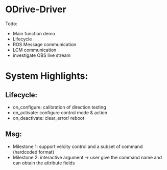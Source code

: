 # ODrive-Driver

Todo:

- Main function demo <Optional>
- Lifecycle
- ROS Message communication
- LCM communication
- investigate OBS live stream

# System Highlights:

## Lifecycle:

* on\_configure: calibration of direction testing
* on\_activate: configure control mode & action
* on\_deactivate: clear_error/ reboot

## Msg:

* Milestone 1: support velcity control and a subset of command (hardcoded format)
* Milestone 2: interactive argument -> user give the command name and can obtain the attribute fields

